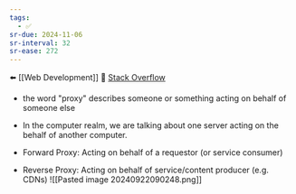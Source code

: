 ```yaml
---
tags:
  - ✅
sr-due: 2024-11-06
sr-interval: 32
sr-ease: 272
---
```


⬅️ [[Web Development]]
🔗 [Stack Overflow](https://stackoverflow.com/questions/224664/whats-the-difference-between-a-proxy-server-and-a-reverse-proxy-server)

- the word "proxy" describes someone or something acting on behalf of someone else
- In the computer realm, we are talking about one server acting on the behalf of another computer.

- Forward Proxy: Acting on behalf of a requestor (or service consumer)
- Reverse Proxy: Acting on behalf of service/content producer (e.g. CDNs)
![[Pasted image 20240922090248.png]]